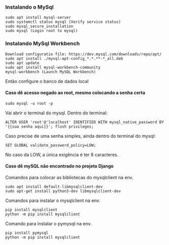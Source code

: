 ### Instalando o MySql

```
sudo apt install mysql-server
sudo systemctl status mysql (Verify service status)
sudo mysql_secure_installation
sudo mysql (Login root to mysql)
```

### Instalando MySql Workbench
```
Download configuratio file: https://dev.mysql.com/downloads/repo/apt/
sudo apt install ./mysql-apt-config_*.*.**-*_all.deb
sudo apt update
sudo apt install mysql-workbench-community
mysql-workbench (Launch MySQL Workbench)

```

Então configure o banco de dados local

#### Caso dê acesso negado ao root, mesmo colocando a senha certa

```
sudo mysql -u root -p
```

Vai abrir o terminal do mysql. Dentro do terminal:
```
ALTER USER 'root'@'localhost' IDENTIFIED WITH mysql_native_password BY '{{sua senha aqui}}'; flush privileges;
```

Caso precise de uma senha simples, ainda dentro do terminal do mysql:
```
SET GLOBAL validate_password_policy=LOW;
```

No caso da LOW, a única exigência é ter 8 caracteres.

#### Caso dê mySQL não encontrado no projeto Django

Comandos para colocar as bibliotecas do mysqlclient na env.
```
sudo apt install default-libmysqlclient-dev
sudo apt-get install python3-dev libmysqlclient-dev

```

Comandos para instalar o mysqlclient na env.
```
pip install mysqlclient
python -m pip install mysqlclient
```

Comando para instalar o pymysql na env.
```
pip install pymysql
python -m pip install mysqlclient
```

